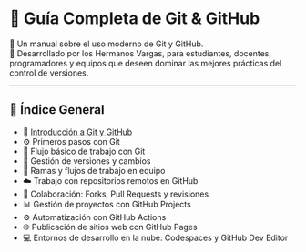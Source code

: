# 🧠 Guía Completa de Git & GitHub

📘 Un manual sobre el uso moderno de Git y GitHub.  
🎯 Desarrollado por los Hermanos Vargas, para estudiantes, docentes, programadores 
y equipos que deseen dominar las mejores prácticas del control de versiones.

---

## 🧭 Índice General

- 📌 [Introducción a Git y GitHub](docs/01-introduccion.md)
- ⚙️ Primeros pasos con Git
- 🧱 Flujo básico de trabajo con Git
- 🔁 Gestión de versiones y cambios
- 🌿 Ramas y flujos de trabajo en equipo
- ☁️ Trabajo con repositorios remotos en GitHub
- 🤝 Colaboración: Forks, Pull Requests y revisiones
- 📊 Gestión de proyectos con GitHub Projects
- ⚙️ Automatización con GitHub Actions
- 🌐 Publicación de sitios web con GitHub Pages
- 💻 Entornos de desarrollo en la nube: Codespaces y GitHub Dev Editor
